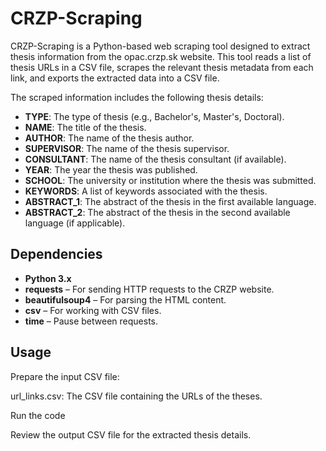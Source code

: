 # CRZP-Scraping

CRZP-Scraping is a Python-based web scraping tool designed to extract thesis information from the opac.crzp.sk website. This tool reads a list of thesis URLs in a CSV file, scrapes the relevant thesis metadata from each link, and exports the extracted data into a CSV file.


The scraped information includes the following thesis details:

- **TYPE**: The type of thesis (e.g., Bachelor's, Master's, Doctoral).
- **NAME**: The title of the thesis.
- **AUTHOR**: The name of the thesis author.
- **SUPERVISOR**: The name of the thesis supervisor.
- **CONSULTANT**: The name of the thesis consultant (if available).
- **YEAR**: The year the thesis was published.
- **SCHOOL**: The university or institution where the thesis was submitted.
- **KEYWORDS**: A list of keywords associated with the thesis.
- **ABSTRACT_1**: The abstract of the thesis in the first available language.
- **ABSTRACT_2**: The abstract of the thesis in the second available language (if applicable).


## Dependencies

- **Python 3.x**
- **requests** – For sending HTTP requests to the CRZP website.
- **beautifulsoup4** – For parsing the HTML content.
- **csv** – For working with CSV files.
- **time** – Pause between requests.

## Usage

Prepare the input CSV file:

url_links.csv: The CSV file containing the URLs of the theses.

Run the code

Review the output CSV file for the extracted thesis details.
